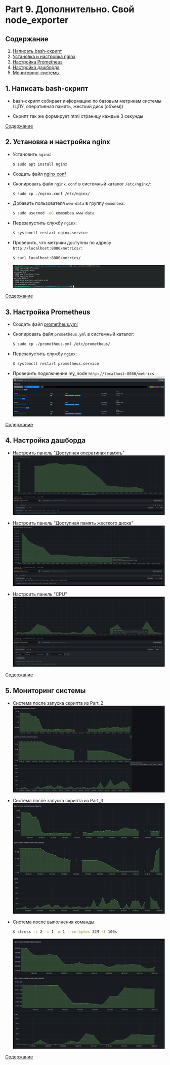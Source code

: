 # Part 9. Дополнительно. Свой node_exporter

## Содержание

1. [Написать bash-скрипт](#1-написать-bash-скрипт)
2. [Установка и настройка nginx](#2-установка-и-настройка-nginx)
3. [Настройка Prometheus](#3-настройка-prometheus)
4. [Настройка дашборда](#4-настройка-дашборда)
5. [Мониторинг системы](#5-мониторинг-системы)

## 1. Написать bash-скрипт

* bash-скрипт собирает информацию по базовым метрикам системы (ЦПУ, оперативная память, жесткий диск (объем))<br/>

* Скрипт так же формирует html страницу каждые 3 секунды

[Содержание](#содержание)

## 2. Установка и настройка nginx

* Установить `nginx`:<br/>
  ```sh
  $ sudo apt install nginx
  ```

* Создать файл [nginx.conf](nginx.conf)<br/>

* Скопировать файл `nginx.conf` в системный каталог `/etc/nginx/`:<br/>
  ```sh
  $ sudo cp ./nginx.conf /etc/nginx/
  ```

* Добавить пользователя `www-data` в группу `emmonbea`:<br/>
  ```sh
  $ sudo usermod -aG emmonbea www-data
  ```

* Перезапустить службу `nginx`:<br/>
  ```sh
  $ systemctl restart nginx.service
  ```

* Проверить, что метрики доступны по адресу `http://localhost:8080/metrics/:`<br/>
  ```sh
  $ curl localhost:8080/metrics/
  ```

  ![part_9](./screenshots/1.png)<br/>

[Содержание](#содержание)

## 3. Настройка Prometheus

* Создать файл [prometheus.yml](prometheus.yml)<br/>

* Скопировать файл `prometheus.yml` в системный каталог:<br/>
  ```sh
  $ sudo cp ./prometheus.yml /etc/prometheus/
  ```

* Перезапустить службу `nginx`:<br/>
  ```sh
  $ systemctl restart prometheus.service
  ```

* Проверить подключение my_node `http://localhost:8080/metrics`<br/>
  ![part_9](./screenshots/2.png)<br/>

[Содержание](#содержание)

## 4. Настройка дашборда

* Настроить панель "Доступная оператиная память"<br/>
  ![part_9](./screenshots/3.png)<br/>

* Настроить панель "Доступная память жесткого диска"<br/>
  ![part_9](./screenshots/4.png)<br/>

* Настроить панель "CPU"<br/>
  ![part_9](./screenshots/5.png)<br/>

[Содержание](#содержание)

## 5. Мониторинг системы

* Система после запуска скрипта из Part_2<br/>
  ![part_9](./screenshots/6.png)<br/>

* Система после запуска скрипта из Part_3<br/>
  ![part_9](./screenshots/7.png)<br/>

* Система после выполнения команды:<br/>
  ```sh
  $ stress -c 2 -i 1 -m 1 --vm-bytes 32M -t 100s
  ```
  ![part_9](./screenshots/8.png)<br/>

[Содержание](#содержание)


